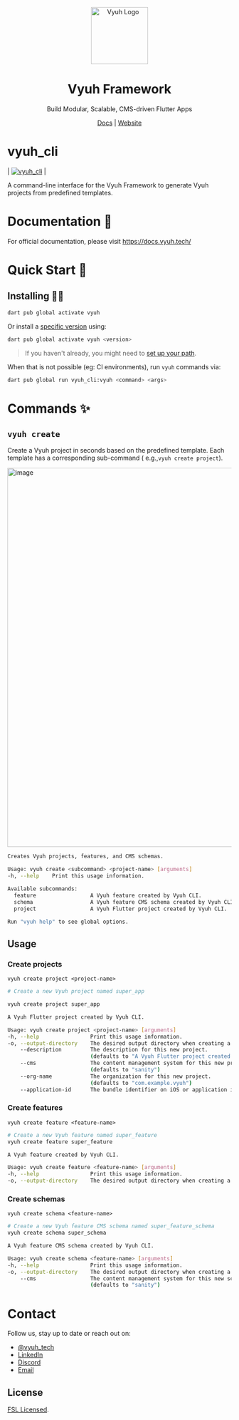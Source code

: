 <p align="center">
  <a href="https://vyuh.tech">
    <img src="https://github.com/vyuh-tech.png" alt="Vyuh Logo" height="128" />
  </a>
  <h1 align="center">Vyuh Framework</h1>
  <p align="center">Build Modular, Scalable, CMS-driven Flutter Apps</p>
  <p align="center">
    <a href="https://docs.vyuh.tech">Docs</a> |
    <a href="https://vyuh.tech">Website</a>
  </p>
</p>

# vyuh_cli

| [![vyuh_cli](https://img.shields.io/pub/v/vyuh_cli.svg?label=vyuh_cli&logo=dart&color=blue&style=for-the-badge)](https://pub.dev/packages/vyuh_cli) |

A command-line interface for the Vyuh Framework to generate Vyuh projects from predefined templates.

# Documentation 📝

For official documentation, please visit https://docs.vyuh.tech/

# Quick Start 🚀

## Installing 🧑‍💻

```sh
dart pub global activate vyuh
```

Or install a [specific version](https://pub.dev/packages/vyuh_cli/versions) using:

```sh
dart pub global activate vyuh <version>
```

> If you haven't already, you might need to [set up your path](https://dart.dev/tools/pub/cmd/pub-global#running-a-script-from-your-path).

When that is not possible (eg: CI environments), run `vyuh` commands via:

```sh
dart pub global run vyuh_cli:vyuh <command> <args>
```

# Commands ✨

## `vyuh create`

Create a Vyuh project in seconds based on the predefined template. Each template has a corresponding sub-command (
e.g.,`vyuh create project`).

<img width="851" alt="image" src="https://raw.githubusercontent.com/vyuh-tech/bricks/main/vyuh_cli/_images/vyuh_cli.png">

```sh
Creates Vyuh projects, features, and CMS schemas.

Usage: vyuh create <subcommand> <project-name> [arguments]
-h, --help    Print this usage information.

Available subcommands:
  feature                 A Vyuh feature created by Vyuh CLI.
  schema                  A Vyuh feature CMS schema created by Vyuh CLI.
  project                 A Vyuh Flutter project created by Vyuh CLI.

Run "vyuh help" to see global options.
```

## Usage

### Create projects

`vyuh create project <project-name>`

```sh
# Create a new Vyuh project named super_app

vyuh create project super_app

```

```sh
A Vyuh Flutter project created by Vyuh CLI.

Usage: vyuh create project <project-name> [arguments]
-h, --help                Print this usage information.
-o, --output-directory    The desired output directory when creating a new project.
    --description         The description for this new project.
                          (defaults to "A Vyuh Flutter project created by Vyuh CLI.")
    --cms                 The content management system for this new project.
                          (defaults to "sanity")
    --org-name            The organization for this new project.
                          (defaults to "com.example.vyuh")
    --application-id      The bundle identifier on iOS or application id on Android. (defaults to <org-name>.<project-name>)
```

### Create features

`vyuh create feature <feature-name>`

```sh
# Create a new Vyuh feature named super_feature
vyuh create feature super_feature
```

```sh
A Vyuh feature created by Vyuh CLI.

Usage: vyuh create feature <feature-name> [arguments]
-h, --help                Print this usage information.
-o, --output-directory    The desired output directory when creating a new feature.
```

### Create schemas

`vyuh create schema <feature-name>`

```sh
# Create a new Vyuh feature CMS schema named super_feature_schema
vyuh create schema super_schema
```

```sh
A Vyuh feature CMS schema created by Vyuh CLI.

Usage: vyuh create schema <feature-name> [arguments]
-h, --help                Print this usage information.
-o, --output-directory    The desired output directory when creating a new feature.
    --cms                 The content management system for this new schema.
                          (defaults to "sanity")
```

# Contact

Follow us, stay up to date or reach out on:

- [@vyuh_tech](https://x.com/vyuh_tech)
- [LinkedIn](https://www.linkedin.com/company/vyuh-tech)
- [Discord](https://discord.gg/b49sbjqszG)
- [Email](mailto:ask@vyuh.tech)

## License

[FSL Licensed](LICENSE).

[docs_link]: https://docs.vyuh.tech/
